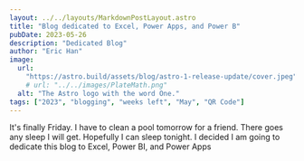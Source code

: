 ```yaml
---
layout: ../../layouts/MarkdownPostLayout.astro
title: "Blog dedicated to Excel, Power Apps, and Power B"
pubDate: 2023-05-26
description: "Dedicated Blog"
author: "Eric Han"
image:
  url:
    "https://astro.build/assets/blog/astro-1-release-update/cover.jpeg"
    # url: "../../images/PlateMath.png"
  alt: "The Astro logo with the word One."
tags: ["2023", "blogging", "weeks left", "May", "QR Code"]
---
```


It's finally Friday. I have to clean a pool tomorrow for a friend. There goes any sleep I will get. Hopefully I can sleep tonight. I decided I am going to dedicate this blog to Excel, Power BI, and Power Apps
